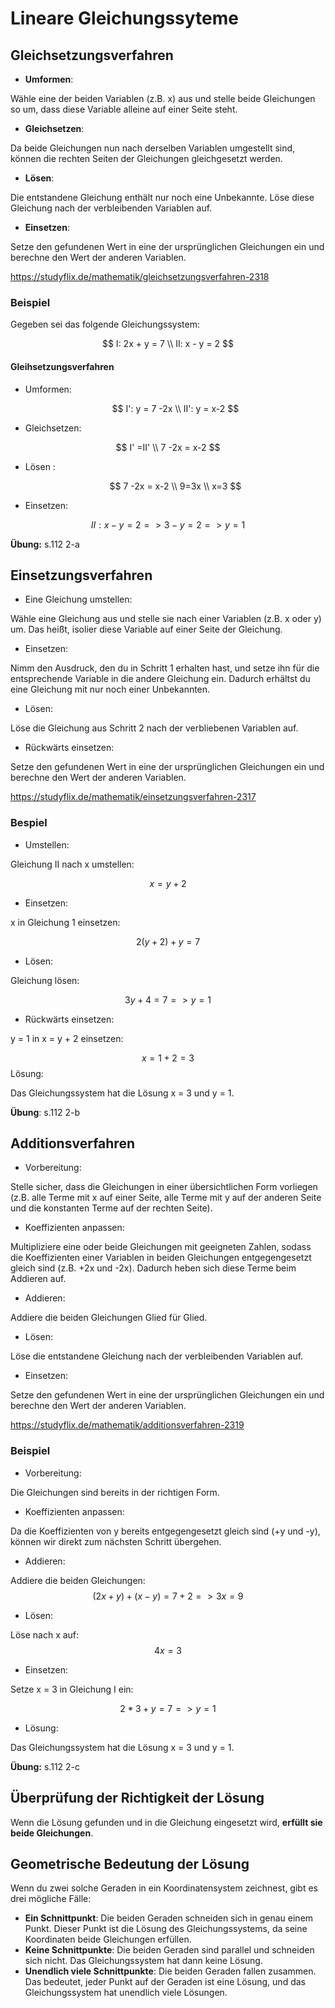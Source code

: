 # Lineare Gleichungssyteme

## Gleichsetzungsverfahren

- **Umformen**:

Wähle eine der beiden Variablen (z.B. x) aus und stelle beide Gleichungen so um, dass diese Variable alleine auf einer Seite steht.

- **Gleichsetzen**:

Da beide Gleichungen nun nach derselben Variablen umgestellt sind, können die rechten Seiten der Gleichungen gleichgesetzt werden.

- **Lösen**:

Die entstandene Gleichung enthält nur noch eine Unbekannte. Löse diese Gleichung nach der verbleibenden Variablen auf.

- **Einsetzen**:

Setze den gefundenen Wert in eine der ursprünglichen Gleichungen ein und berechne den Wert der anderen Variablen.

https://studyflix.de/mathematik/gleichsetzungsverfahren-2318

### Beispiel

Gegeben sei das folgende Gleichungssystem:

$$
I:   2x + y = 7 \\
II:  x - y = 2
$$

#### Gleihsetzungsverfahren

- Umformen:

  $$
  I':   y = 7 -2x \\
  II':  y = x-2
  $$

- Gleichsetzen:

$$
I' =II' \\
7 -2x = x-2
$$

- Lösen :

  $$
  7 -2x = x-2 \\
  9=3x \\
  x=3
  $$

- Einsetzen:

$$
II:  x - y = 2 => 3-y=2 => y=1
$$

**Übung:** s.112 2-a

## Einsetzungsverfahren

- Eine Gleichung umstellen:

Wähle eine Gleichung aus und stelle sie nach einer Variablen (z.B. x oder y) um. Das heißt, isolier diese Variable auf einer Seite der Gleichung.

- Einsetzen:

Nimm den Ausdruck, den du in Schritt 1 erhalten hast, und setze ihn für die entsprechende Variable in die andere Gleichung ein. Dadurch erhältst du eine Gleichung mit nur noch einer Unbekannten.

- Lösen:

Löse die Gleichung aus Schritt 2 nach der verbliebenen Variablen auf.

- Rückwärts einsetzen:

Setze den gefundenen Wert in eine der ursprünglichen Gleichungen ein und berechne den Wert der anderen Variablen.

https://studyflix.de/mathematik/einsetzungsverfahren-2317

### Bespiel

- Umstellen:

Gleichung II nach x umstellen:

$$
x = y + 2
$$

- Einsetzen:

x in Gleichung 1 einsetzen:

$$2(y + 2) + y = 7$$

- Lösen:

Gleichung lösen:

$$3y + 4 = 7 => y = 1$$

- Rückwärts einsetzen:

y = 1 in x = y + 2 einsetzen:

$$x = 1 + 2 = 3$$
Lösung:

Das Gleichungssystem hat die Lösung x = 3 und y = 1.

**Übung**: s.112 2-b

## Additionsverfahren

- Vorbereitung:

Stelle sicher, dass die Gleichungen in einer übersichtlichen Form vorliegen (z.B. alle Terme mit x auf einer Seite, alle Terme mit y auf der anderen Seite und die konstanten Terme auf der rechten Seite).

- Koeffizienten anpassen:

Multipliziere eine oder beide Gleichungen mit geeigneten Zahlen, sodass die Koeffizienten einer Variablen in beiden Gleichungen entgegengesetzt gleich sind (z.B. +2x und -2x). Dadurch heben sich diese Terme beim Addieren auf.

- Addieren:

Addiere die beiden Gleichungen Glied für Glied.

- Lösen:

Löse die entstandene Gleichung nach der verbleibenden Variablen auf.

- Einsetzen:

Setze den gefundenen Wert in eine der ursprünglichen Gleichungen ein und berechne den Wert der anderen Variablen.

https://studyflix.de/mathematik/additionsverfahren-2319

### Beispiel

- Vorbereitung:

Die Gleichungen sind bereits in der richtigen Form.

- Koeffizienten anpassen:

Da die Koeffizienten von y bereits entgegengesetzt gleich sind (+y und -y), können wir direkt zum nächsten Schritt übergehen.

- Addieren:

Addiere die beiden Gleichungen:
$$(2x + y) + (x - y) = 7 + 2 => 3x = 9$$

- Lösen:

Löse nach x auf: $$4x = 3$$

- Einsetzen:

Setze x = 3 in Gleichung I ein:

$$2*3 + y = 7 => y = 1$$

- Lösung:

Das Gleichungssystem hat die Lösung x = 3 und y = 1.

**Übung:** s.112 2-c

## Überprüfung der Richtigkeit der Lösung

Wenn die Lösung gefunden und in die Gleichung eingesetzt wird, **erfüllt sie beide Gleichungen**.

## Geometrische Bedeutung der Lösung

Wenn du zwei solche Geraden in ein Koordinatensystem zeichnest, gibt es drei mögliche Fälle:

- **Ein Schnittpunkt**: Die beiden Geraden schneiden sich in genau einem Punkt. Dieser Punkt ist die Lösung des Gleichungssystems, da seine Koordinaten beide Gleichungen erfüllen.
- **Keine Schnittpunkte**: Die beiden Geraden sind parallel und schneiden sich nicht. Das Gleichungssystem hat dann keine Lösung.
- **Unendlich viele Schnittpunkte**: Die beiden Geraden fallen zusammen. Das bedeutet, jeder Punkt auf der Geraden ist eine Lösung, und das Gleichungssystem hat unendlich viele Lösungen.
